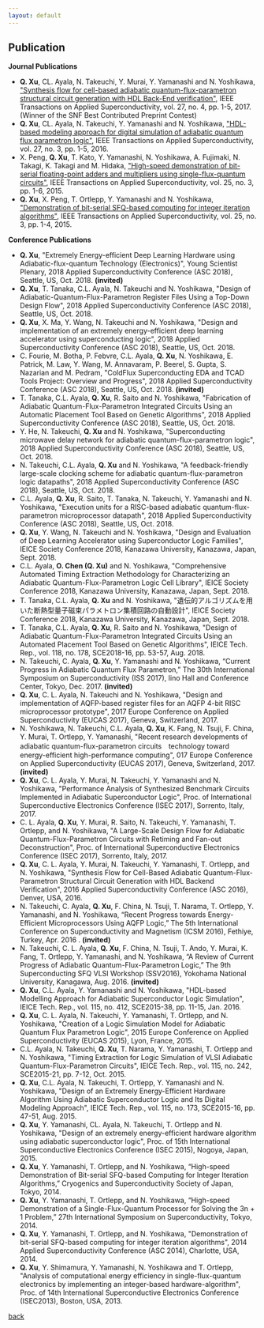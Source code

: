```yaml
---
layout: default
---
```


## Publication

**Journal Publications**
* 	**Q. Xu**, CL. Ayala, N. Takeuchi, Y. Murai, Y. Yamanashi and N. Yoshikawa, ["Synthesis flow for cell-based adiabatic quantum-flux-parametron structural circuit generation with HDL Back-End verification"](http://ieeexplore.ieee.org/abstract/document/7837585/), IEEE Transactions on Applied Superconductivity, vol. 27, no. 4, pp. 1-5, 2017. (Winner of the SNF Best Contributed Preprint Contest)
* 	**Q. Xu**, CL. Ayala, N. Takeuchi, Y. Yamanashi and N. Yoshikawa, ["HDL-based modeling approach for digital simulation of adiabatic quantum flux parametron logic"](http://ieeexplore.ieee.org/abstract/document/7582438/), IEEE Transactions on Applied Superconductivity, vol. 27, no. 3, pp. 1-5, 2016.
* X. Peng, 	**Q. Xu**, T. Kato, Y. Yamanashi, N. Yoshikawa, A. Fujimaki, N. Takagi, K. Takagi and M. Hidaka, ["High-speed demonstration of bit-serial floating-point adders and multipliers using single-flux-quantum circuits"](http://ieeexplore.ieee.org/abstract/document/6990569/), IEEE Transactions on Applied Superconductivity, vol. 25, no. 3, pp. 1-6, 2015.
* 	**Q. Xu**, X. Peng, T. Ortlepp, Y. Yamanashi and N. Yoshikawa, ["Demonstration of bit-serial SFQ-based computing for integer iteration algorithms"](http://ieeexplore.ieee.org/abstract/document/6967746/), IEEE Transactions on Applied Superconductivity, vol. 25, no. 3, pp. 1-4, 2015.

**Conference Publications**
* 	**Q. Xu**, "Extremely Energy-efficient Deep Learning Hardware using Adiabatic-flux-quantum Technology (Electronics)", Young Scientist Plenary, 2018 Applied Superconductivity Conference (ASC 2018), Seattle, US, Oct. 2018. **(invited)**
* 	**Q. Xu**, T. Tanaka, C.L. Ayala, N. Takeuchi and N. Yoshikawa, "Design of Adiabatic-Quantum-Flux-Parametron Register Files Using a Top-Down Design Flow", 2018 Applied Superconductivity Conference (ASC 2018), Seattle, US, Oct. 2018.
* 	**Q. Xu**, X. Ma, Y. Wang, N. Takeuchi and N. Yoshikawa, "Design and implementation of an extremely energy-efficient deep learning accelerator using superconducting logic",  2018 Applied Superconductivity Conference (ASC 2018), Seattle, US, Oct. 2018.
* C. Fourie, M. Botha, P. Febvre, C.L. Ayala, 	**Q. Xu**, N. Yoshikawa, E. Patrick, M. Law, Y. Wang, M. Annavaram, P. Beerel, S. Gupta, S. Nazarian and M. Pedram, "ColdFlux Superconducting EDA and TCAD Tools Project: Overview and Progress", 2018 Applied Superconductivity Conference (ASC 2018), Seattle, US, Oct. 2018. **(invited)**
* T. Tanaka, C.L. Ayala, 	**Q. Xu**, R. Saito and N. Yoshikawa, "Fabrication of Adiabatic Quantum-Flux-Parametron Integrated Circuits Using an Automatic Placement Tool Based on Genetic Algorithms", 2018 Applied Superconductivity Conference (ASC 2018), Seattle, US, Oct. 2018.
* Y. He, N. Takeuchi, 	**Q. Xu** and N. Yoshikawa, "Superconducting microwave delay network for adiabatic quantum-flux-parametron logic", 2018 Applied Superconductivity Conference (ASC 2018), Seattle, US, Oct. 2018.
* N. Takeuchi, C.L. Ayala, 	**Q. Xu** and N. Yoshikawa, "A feedback-friendly large-scale clocking scheme for adiabatic quantum-flux-parametron logic datapaths", 2018 Applied Superconductivity Conference (ASC 2018), Seattle, US, Oct. 2018.
* C.L. Ayala, 	**Q. Xu**, R. Saito, T. Tanaka, N. Takeuchi, Y. Yamanashi and N. Yoshikawa, "Execution units for a RISC-based adiabatic quantum-flux-parametron microprocessor datapath", 2018 Applied Superconductivity Conference (ASC 2018), Seattle, US, Oct. 2018.
* 	**Q. Xu**, Y. Wang, N. Takeuchi and N. Yoshikawa, "Design and Evaluation of Deep Learning Accelerator using Superconductor Logic Families", IEICE Society Conference 2018, Kanazawa University, Kanazawa, Japan, Sept. 2018.
* C.L. Ayala, __**O. Chen (Q. Xu)**__ and N. Yoshikawa, "Comprehensive Automated Timing Extraction Methodology for Characterizing an Adiabatic Quantum-Flux-Parametron Logic Cell Library", IEICE Society Conference 2018, Kanazawa University, Kanazawa, Japan, Sept. 2018.
* T. Tanaka, C.L. Ayala, 	**Q. Xu** and N. Yoshikawa, "遺伝的アルゴリズムを用いた断熱型量子磁束パラメトロン集積回路の自動設計", IEICE Society Conference 2018, Kanazawa University, Kanazawa, Japan, Sept. 2018.
* T. Tanaka, C.L. Ayala, 	**Q. Xu**, R. Saito and N. Yoshikawa, "Design of Adiabatic Quantum-Flux-Parametron Integrated Circuits Using an Automated Placement Tool Based on Genetic Algorithms", IEICE Tech. Rep., vol. 118, no. 178, SCE2018-16, pp. 53-57, Aug. 2018.
* N. Takeuchi, C. Ayala, 	**Q. Xu**, Y. Yamanashi and N. Yoshikawa, “Current Progress in Adiabatic Quantum Flux Parametron,” The 30th International Symposium on Superconductivity (ISS 2017), Iino Hall and Conference Center, Tokyo, Dec. 2017. **(invited)**
* 	**Q. Xu**, C. L. Ayala,  N. Takeuchi and N. Yoshikawa, "Design and implementation of AQFP-based register files for an AQFP 4-bit RISC microprocessor prototype", 2017 Europe Conference on Applied Superconductivity (EUCAS 2017), Geneva, Switzerland, 2017.
* N. Yoshikawa, N. Takeuchi, C.L. Ayala, 	**Q. Xu**, K. Fang, N. Tsuji, F. China, Y. Murai, T. Ortlepp, Y. Yamanashi, "Recent research developments of adiabatic quantum-flux-parametron circuits　technology toward energy-efficient high-performance computing", 017 Europe Conference on Applied Superconductivity (EUCAS 2017), Geneva, Switzerland, 2017. **(invited)**
* 	**Q. Xu**, C. L. Ayala, Y. Murai, N. Takeuchi, Y. Yamanashi and N. Yoshikawa, "Performance Analysis of Synthesized Benchmark Circuits Implemented in Adiabatic Superconductor Logic", Proc. of International Superconductive Electronics Conference (ISEC 2017), Sorrento, Italy, 2017.
* C. L. Ayala, 	**Q. Xu**, Y. Murai, R. Saito, N. Takeuchi, Y. Yamanashi, T. Ortlepp, and N. Yoshikawa, "A Large-Scale Design Flow for Adiabatic Quantum-Flux-Parametron Circuits with Retiming and Fan-out Deconstruction", Proc. of International Superconductive Electronics Conference (ISEC 2017), Sorrento, Italy, 2017.
* 	**Q. Xu**, C. L. Ayala, Y. Murai, N. Takeuchi, Y. Yamanashi, T. Ortlepp, and N. Yoshikawa, "Synthesis Flow for Cell-Based Adiabatic Quantum-Flux-Parametron Structural Circuit Generation with HDL Backend Verification", 2016 Applied Superconductivity Conference (ASC 2016), Denver, USA, 2016.
* N. Takeuchi, C. Ayala, 	**Q. Xu**, F. China, N. Tsuji, T. Narama, T. Ortlepp, Y. Yamanashi, and N. Yoshikawa, “Recent Progress towards Energy-Efficient Microprocessors Using AQFP Logic,” The 5th International Conference on Superconductivity and Magnetism (ICSM 2016), Fethiye, Turkey, Apr. 2016 . **(invited)**
* N. Takeuchi, C. L. Ayala, 	**Q. Xu**, F. China, N. Tsuji, T. Ando, Y. Murai, K. Fang, T. Ortlepp, Y. Yamanashi, and N. Yoshikawa, “A Review of Current Progress of Adiabatic Quantum-Flux-Parametron Logic,” The 9th Superconducting SFQ VLSI Workshop (SSV2016), Yokohama National University, Kanagawa, Aug. 2016. **(invited)**
* 	**Q. Xu**, C.L. Ayala, Y. Yamanashi and N. Yoshikawa, "HDL-based Modelling Approach for Adiabatic Superconductor Logic Simulation", IEICE Tech. Rep., vol. 115, no. 412, SCE2015-38, pp. 11-15, Jan. 2016.
* 	**Q. Xu**, C. L. Ayala, N. Takeuchi, Y. Yamanashi, T. Ortlepp, and N. Yoshikawa, "Creation of a Logic Simulation Model for Adiabatic Quantum Flux Parametron Logic", 2015 Europe Conference on Applied Superconductivity (EUCAS 2015), Lyon, France, 2015.
* C.L. Ayala, N. Takeuchi, 	**Q. Xu**, T. Narama, Y. Yamanashi, T. Ortlepp and N. Yoshikawa, "Timing Extraction for Logic Simulation of VLSI Adiabatic Quantum-Flux-Parametron Circuits", IEICE Tech. Rep., vol. 115, no. 242, SCE2015-21, pp. 7-12, Oct. 2015.
* 	**Q. Xu**, C.L. Ayala, N. Takeuchi, T. Ortlepp, Y. Yamanashi and N. Yoshikawa, "Design of an Extremely Energy-Efficient Hardware Algorithm Using Adiabatic Superconductor Logic and Its Digital Modeling Approach", IEICE Tech. Rep., vol. 115, no. 173, SCE2015-16, pp. 47-51, Aug. 2015.
* 	**Q. Xu**, Y. Yamanashi, CL. Ayala, N. Takeuchi, T. Ortlepp and N. Yoshikawa, "Design of an extremely energy-efficient hardware algorithm using adiabatic superconductor logic", Proc. of 15th International Superconductive Electronics Conference (ISEC 2015), Nogoya, Japan, 2015.
* 	**Q. Xu**, Y. Yamanashi, T. Ortlepp, and N. Yoshikawa, “High-speed Demonstration of Bit-serial SFQ-based Computing for Integer Iteration Algorithms,” Cryogenics and Superconductivity Society of Japan, Tokyo, 2014.
* 	**Q. Xu**, Y. Yamanashi, T. Ortlepp, and N. Yoshikawa, “High-speed Demonstration of a Single-Flux-Quantum Processor for Solving the 3n + 1 Problem,” 27th International Symposium on Superconductivity, Tokyo, 2014.
* 	**Q. Xu**, Y. Yamanashi, T. Ortlepp, and N. Yoshikawa, "Demonstration of bit-serial SFQ-based computing for integer iteration algorithms", 2014 Applied Superconductivity Conference (ASC 2014), Charlotte, USA, 2014.
* 	**Q. Xu**, Y. Shimamura, Y. Yamanashi, N. Yoshikawa and T. Ortlepp, "Analysis of computational energy efficiency in single-flux-quantum electronics by implementing an integer-based hardware-algorithm", Proc. of 14th International Superconductive Electronics Conference (ISEC2013), Boston, USA, 2013.


[back](./)
